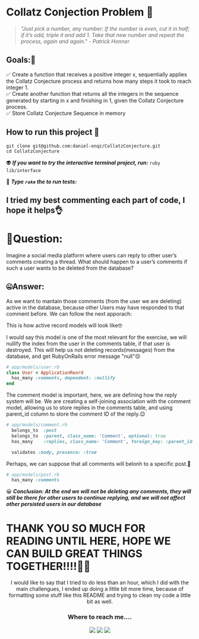 # Collatz Conjection Problem 🦾
> _"Just pick a number, any number: If the number is even, cut it in half; if it’s odd, triple it and add 1. Take that new number and repeat the process, again and again." - Patrick Honner_

## **Goals:🏁** <br>
✅ Create a function that receives a positive integer x, sequentially applies the Collatz Conjecture process and returns how many steps it took to reach integer 1.<br>
✅ Create another function that returns all the integers in the sequence generated by starting in x and finishing in 1, given the Collatz Conjecture process.<br>
✅ Store Collatz Conjecture Sequence in memory

## **How to run this project** 🤠<br>
```
git clone git@github.com:daniel-enqz/CollatzConjecture.git
cd CollatzConjecture
```
👽 **_If you want to try the interactive terminal project, run:_**
`ruby lib/interface `

👻 **_Type `rake` the to run tests:_**

## I tried my best commenting each part of code, I hope it helps👌

# 🤔Question:
Imagine a social media platform where users can reply to other user’s comments
creating a thread. What should happen to a user’s comments if such a user wants to
be deleted from the database?

## 🤐Answer:
As we want to mantain those comments (from the user we are deleting) active in the database, because other Users may have responded to that comment before. We can follow the next apporach:

This is how active record models will look like🤓

I would say this model is one of the most relevant for the exercise, we will nullify the index from the user in the comments table, if that user is destroyed. This will help us not deleting records(messages) from the database, and get RubyOnRails error message "null"😣
```ruby
# app/models/user.rb
class User < ApplicationReord
  has_many :comments, dependent: :nullify
end
``` 
The comment model is important, here, we are defining how the reply system will be.
We are creating a self-joining association with the comment model, allowing us to store replies in the comments table, and using parent_id column to store the comment ID of the reply.😉
```ruby
# app/models/comment.rb
  belongs_to  :post
  belongs_to  :parent, class_name: 'Comment', optional: true
  has_many    :replies, class_name: 'Comment', foreign_key: :parent_id, dependent: :destroy

  validates :body, presence: :true
```
Perhaps, we can suppose that all comments will belonh to a specific post.🤔
```ruby
# app/models/post.rb
  has_many :comments
``` 

😀 _**Conclusion: At the end we will not be deleting any comments, they will still be there for other users to continue replying, and we will not affect other persisted users in our database**_

# THANK YOU SO MUCH FOR READING UNTIL HERE, HOPE WE CAN BUILD GREAT THINGS TOGETHER!!!!🤩🤩
<p align="center">I would like to say that I tried to do less than an hour, which I did with the main challengues, I ended up doing a little bit more time, because of formatting some stuff like this README and trying to clean my code a little bit as well.</p>
<h3 align="center">Where to reach me....</h2>
<p align="center">
<a href="https://www.linkedin.com/in/daniel-enr%C3%ADquez-monjar%C3%A1s-10043721b/"><img src="https://img.shields.io/badge/LinkedIn-0077B5?style=for-the-badge&logo=linkedin&logoColor=white"></a>
<a href="mailto:dan17.em@gmail.com"><img src="https://img.shields.io/badge/Gmail-D14836?style=for-the-badge&logo=gmail&logoColor=white"></a>
<a href="https://daniel-enqz.github.io/website/"><img src="https://img.shields.io/badge/website-4285F4?style=for-the-badge&logo=google&logoColor=white"></a>
</p>

